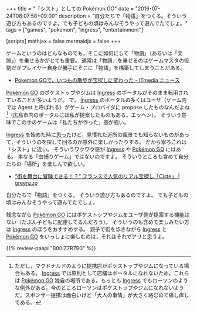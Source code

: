+++
title = "「シスト」としての Pokémon GO"
date = "2016-07-24T08:07:58+09:00"
description = "自分たちで「物語」をつくる。そういう遊び方もあるのですよ。でも子どもの頃はみんなそうやって遊んでたでしょ。"
tags = ["games", "pokemon", "ingress", "entertainment"]

[scripts]
  mathjax = false
  mermaidjs = false
+++

ゲームというのはどんなものでも，そこに如何にして「物語」（あるいは「文脈」）を乗せるかがとても重要。
通常は「物語」を乗せるのはゲームマスタの役割だがプレイヤー自身が勝手にそこに「物語」を構築してしまうことがある。

- [Pokemon GOで、いつもの散歩が宝探しに変わった - ITmedia ニュース](http://www.itmedia.co.jp/news/articles/1607/23/news040.html)

[Pokémon GO] のポケストップやジムは [Ingress] のポータルがそのまま転用されていることが多いようだ。
で， [Ingress] のポータルの多くはユーザ（ゲーム内では Agent と呼ばれる）がゲーム・プロバイダに propose したものなんだよね[^a]（広島市内のポータルには私が提案したものもある。エッヘン）。
そういう意味でこの手のゲームは「私たちが作った」感が強い。

[^a]: ただし，マクドナルドのように提携店がポケストップやジムになっている場合もある。 [Ingress] では原則として店舗はポータルになれないため，これらは [Pokémon GO] 独自の場所である。もっとも [Ingress] でもローソンのような例外がある。今のところローソンはポケストップやジムになれないようだ。スポンサー提携は面白いけど「大人の事情」が大きく絡むので痛し痒しである。

[Ingress] を始めた時に[思った](https://baldanders.info/blog/000757/ "遅れてきた Agent — Baldanders.info")けど，見慣れた近所の風景でも知らないものがあって，そういうのを探して回るのが意外に楽しかったりする。
だから寧ろこれは「シスト」に近い。
そういうワクワク感が [Ingress] や [Pokémon GO] にはある。
単なる「虫捕りゲーム」ではないのですよ。
そういうところも含めて自分たちの「場所」を楽しんで欲しい。

- [“街を舞台に冒険できる！？” フランスで人気のリアル宝探し「Ciste」 | greenz.jp](http://greenz.jp/2010/12/27/ciste_treasure/)

自分たちで「物語」をつくる。
そういう遊び方もあるのですよ。
でも子どもの頃はみんなそうやって遊んでたでしょ。

残念ながら [Pokémon GO] にはポケストップやジムをユーザ側が提案する機能はない（たぶん子どもに配慮してるんだろう）。
そういうのも含めて楽しみたい方は [Ingress] のほうをおすすめする。
親子で街を歩きながら [Ingress] と [Pokémon GO] をいっしょに楽しむのは，それはそれでアリと思うよ。

[Pokémon GO]: http://www.pokemongo.jp/ "『Pokémon GO』公式サイト"
[Ingress]: https://www.ingress.com/

{{% review-paapi "B00IZ7R7B0" %}} <!-- ご注文はうさぎですか？ 2 -->
